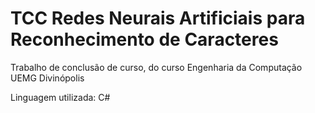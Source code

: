 # TCC Redes Neurais Artificiais para Reconhecimento de Caracteres

Trabalho de conclusão de curso, do curso Engenharia da Computação UEMG Divinópolis

Linguagem utilizada: C#
